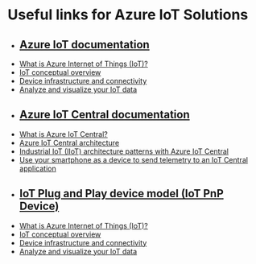 <h1>Useful links for Azure IoT Solutions</h1>
<p><ul>
  <li><h2><a href="https://learn.microsoft.com/en-us/azure/iot/">Azure IoT documentation</a></h2></li>
  <li><a href="https://learn.microsoft.com/en-us/azure/iot/iot-introduction">What is Azure Internet of Things (IoT)?</a></li>
  <li><a href="https://learn.microsoft.com/en-us/azure/architecture/example-scenario/iot/introduction-to-solutions">IoT conceptual overview</a></li>
  <li><a href="https://learn.microsoft.com/en-us/azure/iot/iot-overview-device-connectivity">Device infrastructure and connectivity</a></li>
  <li><a href="https://learn.microsoft.com/en-us/azure/iot/iot-overview-analyze-visualize">Analyze and visualize your IoT data</a></li>
</ul></p>

<p><ul>
  <li><h2><a href="https://learn.microsoft.com/en-us/azure/iot-central/">Azure IoT Central documentation</a></h2></li>
  <li><a href="https://learn.microsoft.com/en-us/azure/iot-central/core/overview-iot-central">What is Azure IoT Central?</a></li>
  <li><a href="https://learn.microsoft.com/en-us/azure/iot-central/core/concepts-architecture">Azure IoT Central architecture</a></li>
  <li><a href="https://learn.microsoft.com/en-us/azure/iot-central/core/concepts-iiot-architecture">Industrial IoT (IIoT) architecture patterns with Azure IoT Central</a></li>
  <li><a href="https://learn.microsoft.com/en-us/azure/iot-central/core/quick-deploy-iot-central">Use your smartphone as a device to send telemetry to an IoT Central application</a></li>
</ul></p>

<p><ul>
  <li><h2><a href="">IoT Plug and Play device model (IoT PnP Device)</a></h2></li>
  <li><a href="">What is Azure Internet of Things (IoT)?</a></li>
  <li><a href="">IoT conceptual overview</a></li>
  <li><a href="">Device infrastructure and connectivity</a></li>
  <li><a href="">Analyze and visualize your IoT data</a></li>
</ul></p>
